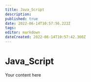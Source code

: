 ```yaml
---
title: Java_Script
description: 
published: true
date: 2022-06-14T10:57:56.222Z
tags: 
editor: markdown
dateCreated: 2022-06-14T10:57:42.360Z
---
```


# Java_Script
Your content here